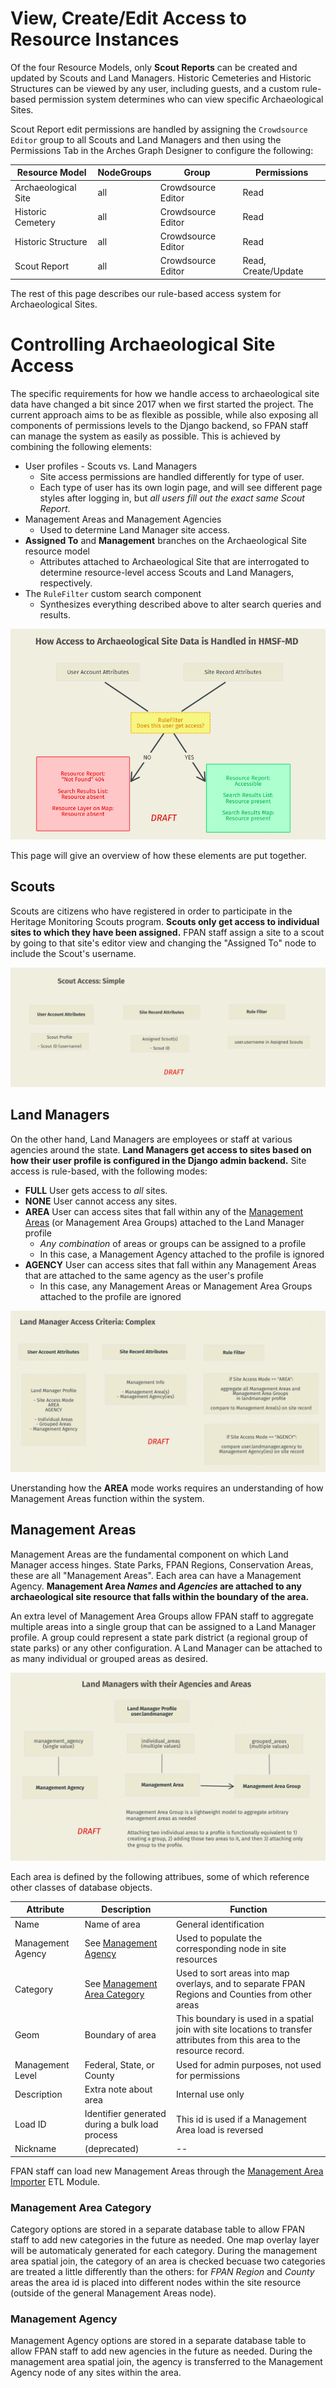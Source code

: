 # View, Create/Edit Access to Resource Instances

Of the four Resource Models, only **Scout Reports** can be created and updated by Scouts and Land Managers. Historic Cemeteries and Historic Structures can be viewed by any user, including guests, and a custom rule-based permission system determines who can view specific Archaeological Sites.

Scout Report edit permissions are handled by assigning the `Crowdsource Editor` group to all Scouts and Land Managers and then using the Permissions Tab in the Arches Graph Designer to configure the following:

| Resource Model | NodeGroups | Group | Permissions |
|---|---|---|---|
| Archaeological Site | all | Crowdsource Editor | Read |
| Historic Cemetery | all | Crowdsource Editor | Read |
| Historic Structure | all | Crowdsource Editor | Read |
| Scout Report | all | Crowdsource Editor | Read, Create/Update |

The rest of this page describes our rule-based access system for Archaeological Sites.

# Controlling Archaeological Site Access

The specific requirements for how we handle access to archaeological site data have changed a bit since 2017 when we first started the project. The current approach aims to be as flexible as possible, while also exposing all components of permissions levels to the Django backend, so FPAN staff can manage the system as easily as possible. This is achieved by combining the following elements:

- User profiles - Scouts vs. Land Managers
   - Site access permissions are handled differently for type of user.
   - Each type of user has its own login page, and will see different page styles after logging in, but *all users fill out the exact same Scout Report*.
- Management Areas and Management Agencies
   - Used to determine Land Manager site access.
- **Assigned To** and **Management** branches on the Archaeological Site resource model
   - Attributes attached to Archaeological Site that are interrogated to determine resource-level access Scouts and Land Managers, respectively.
- The `RuleFilter` custom search component
   - Synthesizes everything described above to alter search queries and results.

![Overview](_static/images/perms-1.png)

This page will give an overview of how these elements are put together.

## Scouts

Scouts are citizens who have registered in order to participate in the Heritage Monitoring Scouts program. **Scouts only get access to individual sites to which they have been assigned.** FPAN staff assign a site to a scout by going to that site's editor view and changing the "Assigned To" node to include the Scout's username.

![Overview](_static/images/perms-2.png)

## Land Managers

On the other hand, Land Managers are employees or staff at various agencies around the state. **Land Managers get access to sites based on how their user profile is configured in the Django admin backend.** Site access is rule-based, with the following modes:

- **FULL** User gets access to *all* sites.
- **NONE** User cannot access any sites.
- **AREA** User can access sites that fall within any of the [Management Areas](#management-areas) (or Management Area Groups) attached to the Land Manager profile
   - *Any combination* of areas or groups can be assigned to a profile
   - In this case, a Management Agency attached to the profile is ignored
- **AGENCY** User can access sites that fall within any Management Areas that are attached to the same agency as the user's profile
   - In this case, any Management Areas or Management Area Groups attached to the profile are ignored

![Overview](_static/images/perms-3.png)

Unerstanding how the **AREA** mode works requires an understanding of how Management Areas function within the system.

## Management Areas

Management Areas are the fundamental component on which Land Manager access hinges. State Parks, FPAN Regions, Conservation Areas, these are all "Management Areas". Each area can have a Management Agency. **Management Area *Names* and *Agencies* are attached to any archaeological site resource that falls within the boundary of the area.**

An extra level of Management Area Groups allow FPAN staff to aggregate multiple areas into a single group that can be assigned to a Land Manager profile. A group could represent a state park district (a regional group of state parks) or any other configuration. A Land Manager can be attached to as many individual or grouped areas as desired.

![Overview](_static/images/perms-4.png)

Each area is defined by the following attribues, some of which reference other classes of database objects.

| Attribute | Description | Function |
|---|---|---|
| Name | Name of area | General identification |
| Management Agency | See [Management Agency](#management-agency) | Used to populate the corresponding node in site resources |
| Category | See [Management Area Category](#management-area-category) | Used to sort areas into map overlays, and to separate FPAN Regions and Counties from other areas |
| Geom | Boundary of area | This boundary is used in a spatial join with site locations to transfer attributes from this area to the resource record.
| Management Level | Federal, State, or County | Used for admin purposes, not used for permissions |
| Description | Extra note about area | Internal use only |
| Load ID | Identifier generated during a bulk load process | This id is used if a Management Area load is reversed |
| Nickname | (deprecated) | -- |

FPAN staff can load new Management Areas through the [Management Area Importer](project:extensions.md#management-area-importer) ETL Module.

### Management Area Category

Category options are stored in a separate database table to allow FPAN staff to add new categories in the future as needed. One map overlay layer will be automaticaly generated for each category. During the management area spatial join, the category of an area is checked becuase two categories are treated a little differently than the others: for *FPAN Region* and *County* areas the area id is placed into different nodes within the site resource (outside of the general Management Areas node).

### Management Agency

Management Agency options are stored in a separate database table to allow FPAN staff to add new agencies in the future as needed. During the management area spatial join, the agency is transferred to the Management Agency node of any sites within the area.

